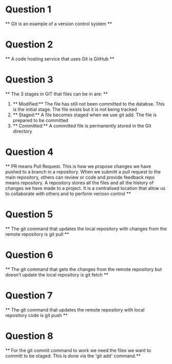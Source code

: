 # Question 1 
** Git is an example of a version control system **

# Question 2
** A code hosting service that uses Git is GitHub **

# Question 3
** The 3 stages in GIT that files can be in are: **

1. ** Modified:** The file has still not been committed to the databse. This is the initial stage. The file exists but it is not being tracked 
2. ** Staged:** A file becomes staged when we use git add. The file is prepared to be committed 
3. ** Committed:** A committed file is permanently stored in the Git directory 

# Question 4
** PR means Pull Request. This is how we propose changes we have pushed to a branch in a repository. When we submitt a pull request to the main repository, others can review or code and provide feedback
repo means repository. A repository stores all the files and all the history of changes we have made to a project. It is a centralised location that allow us to collaborate with others and to perform veriosn control **

# Question 5
** The git command that updates the local repository with changes from the
remote repository is git pull **

# Question 6
** The git command that gets the changes from the remote repository but
doesn’t update the local repository is git fetch **

# Question 7
** The git command that updates the remote repository with local repository
code is git push ** 

# Question 8
** For the git commit command to work we need the files we want to committ to be staged. This is done via the 'git add' command.**